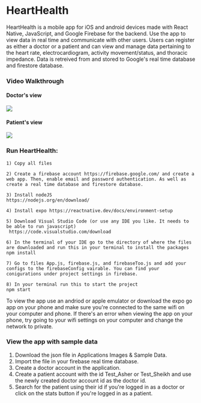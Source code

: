 # HeartHealth
HeartHealth is a mobile app for iOS and android devices made with React Native, JavaScript, and Google Firebase for the backend. Use the app to view data in real time and communicate with other users. Users can register as either a doctor or a patient and can view and manage data pertaining to the heart rate, electrocardiogram, activity movement/status, and thoracic impedance. Data is retreived from and stored to Google's real time database and firestore database.

### Video Walkthrough

#### Doctor's view

![](https://i.imgur.com/WdSayNR.gif)



#### Patient's view

![](https://i.imgur.com/Vs6yPd3.gif)


### Run HeartHealth:

	1) Copy all files

	2) Create a firebase account https://firebase.google.com/ and create a web app. Then, enable email and password authentication. As well as create a real time database and firestore database.
	
	3) Install nodeJS 
	https://nodejs.org/en/download/

	4) Install expo https://reactnative.dev/docs/environment-setup
  
	5) Download Visual Studio Code (or use any IDE you like. It needs to be able to run javascript)
	 https://code.visualstudio.com/download

	6) In the terminal of your IDE go to the directory of where the files are downloaded and run this in your terminal to install the packages
	npm install
	
	7) Go to files App.js, firebase.js, and firebaseToo.js and add your configs to the firebaseConfig vairable. You can find your conigurations under project settings in firebase.
	
	8) In your terminal run this to start the project
	npm start

To view the app use an andriod or apple emulator or download the expo go app on your phone and make sure you're connected to the same wifi on your computer and phone. If there's an error when viewing the app on your phone, try going to your wifi settings on your computer and change the network to private. 


### View the app with sample data
1) Download the json file in Applications Images & Sample Data.
2) Import the file in your firebase real time database.
3) Create a doctor account in the application.
4) Create a patient account with the id Test_Asher or Test_Sheikh and use the newly created doctor account id as the doctor id.
5) Search for the patient using their id if you're logged in as a doctor or click on the stats button if you're logged in as a patient.
